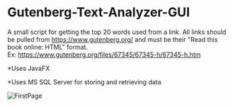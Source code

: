 # Gutenberg-Text-Analyzer-GUI
A small script for getting the top 20 words used from a link. All links should be pulled from https://www.gutenberg.org/ and must be their "Read this book online: HTML" format.  
Ex: https://www.gutenberg.org/files/67345/67345-h/67345-h.htm

*Uses JavaFX

*Uses MS SQL Server for storing and retrieving data

![FirstPage](https://user-images.githubusercontent.com/86272014/163694586-d3686fbc-54cc-42ec-b5f9-ae5cc8053683.png)
